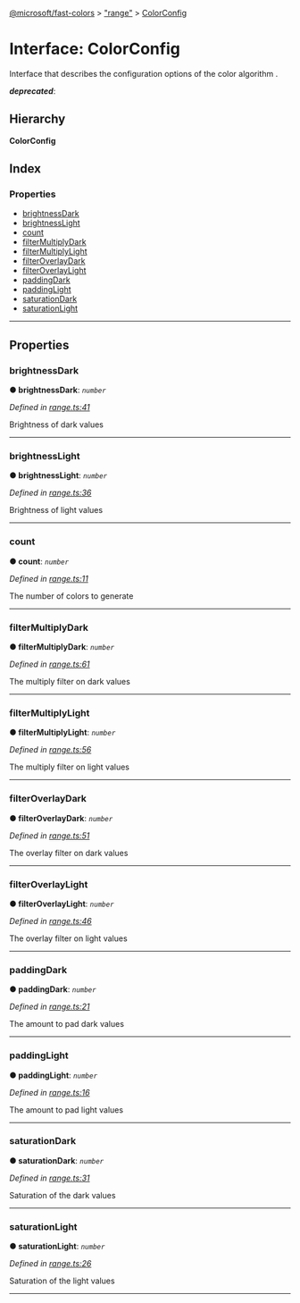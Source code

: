 [@microsoft/fast-colors](../README.md) > ["range"](../modules/_range_.md) > [ColorConfig](../interfaces/_range_.colorconfig.md)

# Interface: ColorConfig

Interface that describes the configuration options of the color algorithm .

*__deprecated__*: 

## Hierarchy

**ColorConfig**

## Index

### Properties

* [brightnessDark](_range_.colorconfig.md#brightnessdark)
* [brightnessLight](_range_.colorconfig.md#brightnesslight)
* [count](_range_.colorconfig.md#count)
* [filterMultiplyDark](_range_.colorconfig.md#filtermultiplydark)
* [filterMultiplyLight](_range_.colorconfig.md#filtermultiplylight)
* [filterOverlayDark](_range_.colorconfig.md#filteroverlaydark)
* [filterOverlayLight](_range_.colorconfig.md#filteroverlaylight)
* [paddingDark](_range_.colorconfig.md#paddingdark)
* [paddingLight](_range_.colorconfig.md#paddinglight)
* [saturationDark](_range_.colorconfig.md#saturationdark)
* [saturationLight](_range_.colorconfig.md#saturationlight)

---

## Properties

<a id="brightnessdark"></a>

###  brightnessDark

**● brightnessDark**: *`number`*

*Defined in [range.ts:41](https://github.com/Microsoft/fast-dna/blob/164dd3ca/packages/fast-colors/src/range.ts#L41)*

Brightness of dark values

___
<a id="brightnesslight"></a>

###  brightnessLight

**● brightnessLight**: *`number`*

*Defined in [range.ts:36](https://github.com/Microsoft/fast-dna/blob/164dd3ca/packages/fast-colors/src/range.ts#L36)*

Brightness of light values

___
<a id="count"></a>

###  count

**● count**: *`number`*

*Defined in [range.ts:11](https://github.com/Microsoft/fast-dna/blob/164dd3ca/packages/fast-colors/src/range.ts#L11)*

The number of colors to generate

___
<a id="filtermultiplydark"></a>

###  filterMultiplyDark

**● filterMultiplyDark**: *`number`*

*Defined in [range.ts:61](https://github.com/Microsoft/fast-dna/blob/164dd3ca/packages/fast-colors/src/range.ts#L61)*

The multiply filter on dark values

___
<a id="filtermultiplylight"></a>

###  filterMultiplyLight

**● filterMultiplyLight**: *`number`*

*Defined in [range.ts:56](https://github.com/Microsoft/fast-dna/blob/164dd3ca/packages/fast-colors/src/range.ts#L56)*

The multiply filter on light values

___
<a id="filteroverlaydark"></a>

###  filterOverlayDark

**● filterOverlayDark**: *`number`*

*Defined in [range.ts:51](https://github.com/Microsoft/fast-dna/blob/164dd3ca/packages/fast-colors/src/range.ts#L51)*

The overlay filter on dark values

___
<a id="filteroverlaylight"></a>

###  filterOverlayLight

**● filterOverlayLight**: *`number`*

*Defined in [range.ts:46](https://github.com/Microsoft/fast-dna/blob/164dd3ca/packages/fast-colors/src/range.ts#L46)*

The overlay filter on light values

___
<a id="paddingdark"></a>

###  paddingDark

**● paddingDark**: *`number`*

*Defined in [range.ts:21](https://github.com/Microsoft/fast-dna/blob/164dd3ca/packages/fast-colors/src/range.ts#L21)*

The amount to pad dark values

___
<a id="paddinglight"></a>

###  paddingLight

**● paddingLight**: *`number`*

*Defined in [range.ts:16](https://github.com/Microsoft/fast-dna/blob/164dd3ca/packages/fast-colors/src/range.ts#L16)*

The amount to pad light values

___
<a id="saturationdark"></a>

###  saturationDark

**● saturationDark**: *`number`*

*Defined in [range.ts:31](https://github.com/Microsoft/fast-dna/blob/164dd3ca/packages/fast-colors/src/range.ts#L31)*

Saturation of the dark values

___
<a id="saturationlight"></a>

###  saturationLight

**● saturationLight**: *`number`*

*Defined in [range.ts:26](https://github.com/Microsoft/fast-dna/blob/164dd3ca/packages/fast-colors/src/range.ts#L26)*

Saturation of the light values

___

